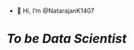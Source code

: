 - 👋 Hi, I’m @NatarajanK1407
<h1><em> To be Data Scientist<em></h1>

<!---
NatarajanK1407/NatarajanK1407 is a ✨ special ✨ repository because its `README.md` (this file) appears on your GitHub profile.
You can click the Preview link to take a look at your changes.
--->
